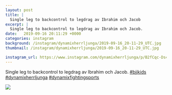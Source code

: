 ```yaml
---
layout: post
title: |
  Single leg to backcontrol to legdrag av Ibrahim och Jacob
excerpt: |
  Single leg to backcontrol to legdrag av Ibrahim och Jacob.   
date:   2019-09-16 20:11:29 +0000
categories: instagram
background: /instagram/dynamixherrljunga/2019-09-16_20-11-29_UTC.jpg
thumbnail: /instagram/dynamixherrljunga/2019-09-16_20-11-29_UTC.jpg

instagram_url: https://www.instagram.com/dynamixherrljunga/p/B2fCqc-Ds45
---
```

Single leg to backcontrol to legdrag av Ibrahim och Jacob. [#bjjkids](https://www.instagram.com/explore/tags/bjjkids/) [#dynamixherrljunga](https://www.instagram.com/explore/tags/dynamixherrljunga/) [#dynamixfightingsports](https://www.instagram.com/explore/tags/dynamixfightingsports/)



<img src='/www-dynamix-herrljunga/instagram/dynamixherrljunga/2019-09-16_20-11-29_UTC.jpg' class='img-fluid' />
